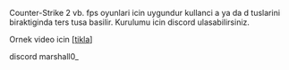 Counter-Strike 2 vb. fps oyunlari icin uygundur kullanci a ya da d tuslarini biraktiginda ters tusa basilir.
Kurulumu icin discord ulasabilirsiniz.

Ornek video icin [[tikla](https://www.youtube.com/watch?v=jie-TVDXiOY)]

discord
marshall0_
